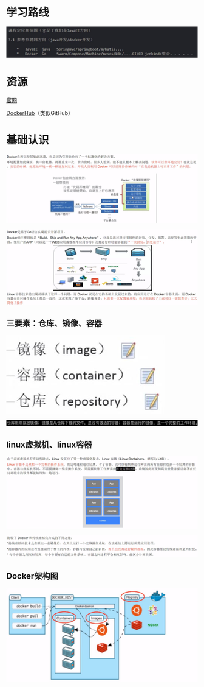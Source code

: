 # 学习路线

![](2022-12-14-17-34-31.png)

# 资源

[官网](https://www.docker.com/)

[DockerHub](https://hub.docker.com/)（类似GitHub）

# 基础认识

![](2022-12-14-17-35-25.png)

![](2022-12-14-17-37-01.png)

## 三要素：仓库、镜像、容器

![](2022-12-14-17-44-54.png)

![](2022-12-14-17-37-32.png)

## linux虚拟机、linux容器

![](2022-12-14-17-39-18.png)

![](2022-12-14-17-40-13.png)

## Docker架构图

![](2022-12-14-17-43-57.png)


